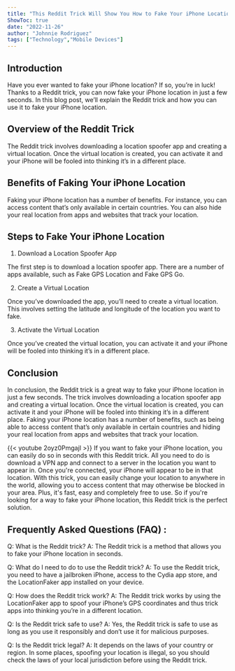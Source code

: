 ```yaml
---
title: "This Reddit Trick Will Show You How to Fake Your iPhone Location in Seconds!"
ShowToc: true 
date: "2022-11-26"
author: "Johnnie Rodriguez" 
tags: ["Technology","Mobile Devices"]
---
```

## Introduction 

Have you ever wanted to fake your iPhone location? If so, you’re in luck! Thanks to a Reddit trick, you can now fake your iPhone location in just a few seconds. In this blog post, we’ll explain the Reddit trick and how you can use it to fake your iPhone location. 

## Overview of the Reddit Trick 

The Reddit trick involves downloading a location spoofer app and creating a virtual location. Once the virtual location is created, you can activate it and your iPhone will be fooled into thinking it’s in a different place. 

## Benefits of Faking Your iPhone Location

Faking your iPhone location has a number of benefits. For instance, you can access content that’s only available in certain countries. You can also hide your real location from apps and websites that track your location. 

## Steps to Fake Your iPhone Location

1. Download a Location Spoofer App 

The first step is to download a location spoofer app. There are a number of apps available, such as Fake GPS Location and Fake GPS Go. 

2. Create a Virtual Location 

Once you’ve downloaded the app, you’ll need to create a virtual location. This involves setting the latitude and longitude of the location you want to fake. 

3. Activate the Virtual Location 

Once you’ve created the virtual location, you can activate it and your iPhone will be fooled into thinking it’s in a different place. 

## Conclusion 

In conclusion, the Reddit trick is a great way to fake your iPhone location in just a few seconds. The trick involves downloading a location spoofer app and creating a virtual location. Once the virtual location is created, you can activate it and your iPhone will be fooled into thinking it’s in a different place. Faking your iPhone location has a number of benefits, such as being able to access content that’s only available in certain countries and hiding your real location from apps and websites that track your location.

{{< youtube 2oyz0PmgajI >}} 
If you want to fake your iPhone location, you can easily do so in seconds with this Reddit trick. All you need to do is download a VPN app and connect to a server in the location you want to appear in. Once you're connected, your iPhone will appear to be in that location. With this trick, you can easily change your location to anywhere in the world, allowing you to access content that may otherwise be blocked in your area. Plus, it's fast, easy and completely free to use. So if you're looking for a way to fake your iPhone location, this Reddit trick is the perfect solution.

## Frequently Asked Questions (FAQ) :
Q: What is the Reddit trick?
A: The Reddit trick is a method that allows you to fake your iPhone location in seconds.

Q: What do I need to do to use the Reddit trick?
A: To use the Reddit trick, you need to have a jailbroken iPhone, access to the Cydia app store, and the LocationFaker app installed on your device.

Q: How does the Reddit trick work?
A: The Reddit trick works by using the LocationFaker app to spoof your iPhone’s GPS coordinates and thus trick apps into thinking you’re in a different location.

Q: Is the Reddit trick safe to use?
A: Yes, the Reddit trick is safe to use as long as you use it responsibly and don’t use it for malicious purposes.

Q: Is the Reddit trick legal?
A: It depends on the laws of your country or region. In some places, spoofing your location is illegal, so you should check the laws of your local jurisdiction before using the Reddit trick.


